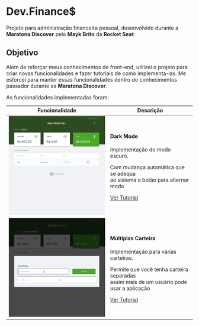 # Dev.Finance$

Projeto para administração financeira pessoal, desenvolvido durante a **Maratona Discover** pelo **Mayk Brito** da **Rocket Seat**.

## Objetivo

Alem de reforçar meus conhecimentos de front-end, utilizei o projeto para criar novas funcionalidades e fazer tutoriais de como implementa-las.
Me esforcei para manter essas funcionalidades dentro do conhecimentos passador durante as **Maratona Discover**.

As funcionalidades implementadas foram:

<table id="wallets-table">
  <thead>
    <tr>
      <th>Funcionalidade</th>
      <th>Descrição</th>
    </tr>
  </thead>
  <tbody>
    <tr>
      <td>
        <img width="400px" src="./docs/assets/dark_mode.gif">
      </td>
      <td>
      <h4>Dark Mode</h4>
      <p>Implementação do modo escuro.<p>
      <span>Com mudança automática que se adequa</span></br>
      <span>ao sistema e botão para alternar modo</span></br>
      <p>
        <a href="./docs/dark_mode_tutorial.md">Ver Tutorial</a>
      </p>
      </td>
    </tr>
    <tr>
      <td>
        <img width="400px" src="./docs/assets/wallet_test.gif">
      </td>
      <td>
      <h4>Múltiplas Carteira</h4>
      <p>Implementação para varias carteiras.<p>
      <span>Permite que você tenha carteira separadas</span></br>
      <span>assim mais de um usuário pode usar a aplicação</span></br>
      <p>
        <a href="./docs/wallets_tutorial.md">Ver Tutorial</a>
      </p>
      </td>
    </tr>
  </tbody>
</table>